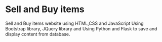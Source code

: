 <h1>Sell and Buy items</h1>
Sell and Buy items website using HTML,CSS and JavaScript Using Bootstrap library, JQuery library and Using Python and Flask to save and display content from database.
